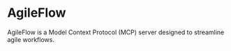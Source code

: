 # AgileFlow

AgileFlow is a Model Context Protocol (MCP) server designed to streamline agile workflows.